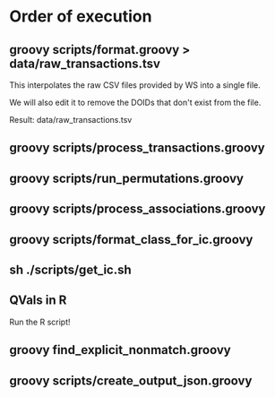 # Order of execution

## groovy scripts/format.groovy > data/raw_transactions.tsv

This interpolates the raw CSV files provided by WS into a single file.

We will also edit it to remove the DOIDs that don't exist from the file.

Result: data/raw_transactions.tsv

## groovy scripts/process_transactions.groovy

## groovy scripts/run_permutations.groovy

## groovy scripts/process_associations.groovy

## groovy scripts/format_class_for_ic.groovy

## sh ./scripts/get_ic.sh

## QVals in R

Run the R script!

## groovy find_explicit_nonmatch.groovy

## groovy scripts/create_output_json.groovy
